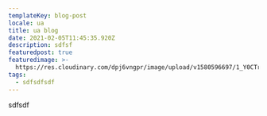 ```yaml
---
templateKey: blog-post
locale: ua
title: ua blog
date: 2021-02-05T11:45:35.920Z
description: sdfsf
featuredpost: true
featuredimage: >-
  https://res.cloudinary.com/dpj6vngpr/image/upload/v1580596697/1_Y0CTr68QplmJURrvcBLz2g_psgtas.jpg
tags:
  - sdfsdfsdf
---
```

sdfsdf
